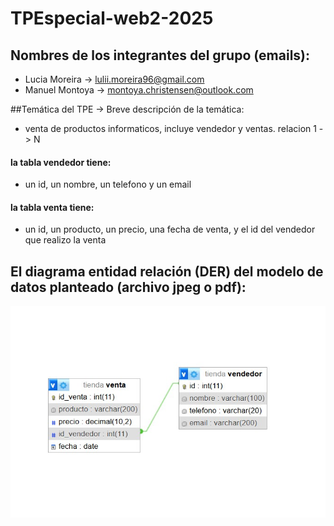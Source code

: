 # TPEspecial-web2-2025


## Nombres de los integrantes del grupo (emails):
 - Lucia Moreira -> lulii.moreira96@gmail.com
 - Manuel Montoya -> montoya.christensen@outlook.com
   
##Temática del TPE -> Breve descripción de la temática:
 - venta de productos informaticos, incluye vendedor y ventas. relacion 1 -> N
 #### la tabla vendedor tiene:
 - un id, un nombre, un telefono y un email
 #### la tabla venta tiene:
 - un id, un producto, un precio, una fecha de venta, y el id del vendedor que realizo la venta


## El diagrama entidad relación (DER) del modelo de datos planteado (archivo jpeg o pdf):

<img width="636" height="339" alt="Diagrama Entidad-Relacion" src="./DER tienda.jpg" />



